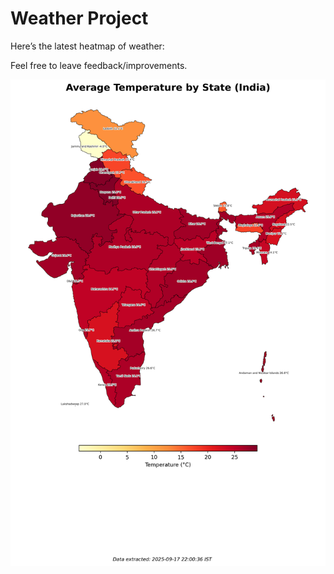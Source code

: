 # Weather Project

Here’s the latest heatmap of weather:

Feel free to leave feedback/improvements.

![India Heatmap](docs/assets/india_heatmap.png?v=CAE22E)
